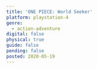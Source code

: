 ```yaml
---
title: 'ONE PIECE: World Seeker'
platform: playstation-4
genre:
  - action-adventure
digital: false
physical: true
guide: false
pending: false
posted: 2020-05-19
---
```

